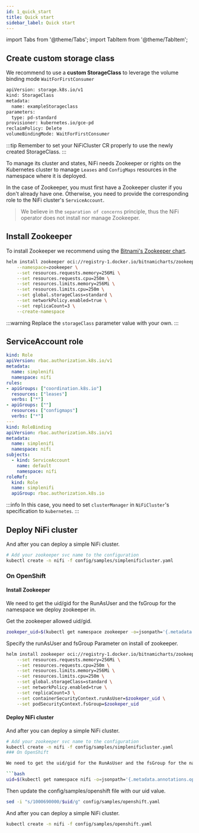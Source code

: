 ```yaml
---
id: 1_quick_start
title: Quick start
sidebar_label: Quick start
---
```



import Tabs from '@theme/Tabs';
import TabItem from '@theme/TabItem';

## Create custom storage class

We recommend to use a **custom StorageClass** to leverage the volume binding mode `WaitForFirstConsumer`

```bash
apiVersion: storage.k8s.io/v1
kind: StorageClass
metadata:
  name: exampleStorageclass
parameters:
  type: pd-standard
provisioner: kubernetes.io/gce-pd
reclaimPolicy: Delete
volumeBindingMode: WaitForFirstConsumer
```

:::tip
Remember to set your NiFiCluster CR properly to use the newly created StorageClass.
:::

To manage its cluster and states, NiFi needs Zookeeper or rights on the Kubernetes cluster to manage `Leases` and `ConfigMaps` resources in the namespace where it is deployed.

In the case of Zookeeper, you must first have a Zookeeper cluster if you don't already have one.
Otherwise, you need to provide the corresponding role to the NiFi cluster's `ServiceAccount`.

> We believe in the `separation of concerns` principle, thus the NiFi operator does not install nor manage Zookeeper.

## Install Zookeeper

To install Zookeeper we recommend using the [Bitnami's Zookeeper chart](https://github.com/bitnami/charts/tree/master/bitnami/zookeeper).

```bash
helm install zookeeper oci://registry-1.docker.io/bitnamicharts/zookeeper \
    --namespace=zookeeper \
    --set resources.requests.memory=256Mi \
    --set resources.requests.cpu=250m \
    --set resources.limits.memory=256Mi \
    --set resources.limits.cpu=250m \
    --set global.storageClass=standard \
    --set networkPolicy.enabled=true \
    --set replicaCount=3 \
    --create-namespace
```

:::warning
Replace the `storageClass` parameter value with your own.
:::

## ServiceAccount role

```yaml
kind: Role
apiVersion: rbac.authorization.k8s.io/v1
metadata:
  name: simplenifi
  namespace: nifi
rules:
- apiGroups: ["coordination.k8s.io"]
  resources: ["leases"]
  verbs: ["*"]
- apiGroups: [""]
  resources: ["configmaps"]
  verbs: ["*"]
---
kind: RoleBinding
apiVersion: rbac.authorization.k8s.io/v1
metadata:
  name: simplenifi
  namespace: nifi
subjects:
  - kind: ServiceAccount
    name: default
    namespace: nifi
roleRef:
  kind: Role
  name: simplenifi
  apiGroup: rbac.authorization.k8s.io
```

:::info
In this case, you need to set `clusterManager` in `NiFiCluster`'s specification to `kubernetes`.
:::


## Deploy NiFi cluster

And after you can deploy a simple NiFi cluster.

```bash
# Add your zookeeper svc name to the configuration
kubectl create -n nifi -f config/samples/simplenificluster.yaml
```

### On OpenShift
#### Install Zookeeper

We need to get the uid/gid for the RunAsUser and the fsGroup for the namespace we deploy zookeeper in.

Get the zookeeper allowed uid/gid.

```bash
zookeper_uid=$(kubectl get namespace zookeeper -o=jsonpath='{.metadata.annotations.openshift\.io/sa\.scc\.supplemental-groups}' | sed 's/\/10000$//' | tr -d '[:space:]')
```
Specify the runAsUser and fsGroup Parameter on install of zookeeper.

```bash
helm install zookeeper oci://registry-1.docker.io/bitnamicharts/zookeeper \
    --set resources.requests.memory=256Mi \
    --set resources.requests.cpu=250m \
    --set resources.limits.memory=256Mi \
    --set resources.limits.cpu=250m \
    --set global.storageClass=standard \
    --set networkPolicy.enabled=true \
    --set replicaCount=3 \
    --set containerSecurityContext.runAsUser=$zookeper_uid \
    --set podSecurityContext.fsGroup=$zookeper_uid
```

#### Deploy NiFi cluster

And after you can deploy a simple NiFi cluster.

```bash
# Add your zookeeper svc name to the configuration
kubectl create -n nifi -f config/samples/simplenificluster.yaml
### On OpenShift

We need to get the uid/gid for the RunAsUser and the fsGroup for the namespace we deploy our nificluster in.

```bash
uid=$(kubectl get namespace nifi -o=jsonpath='{.metadata.annotations.openshift\.io/sa\.scc\.supplemental-groups}' | sed 's/\/10000$//' | tr -d '[:space:]')
```

Then update the config/samples/openshift file with our uid value.

```bash
sed -i "s/1000690000/$uid/g" config/samples/openshift.yaml
```

And after you can deploy a simple NiFi cluster.

```bash
kubectl create -n nifi -f config/samples/openshift.yaml
```
